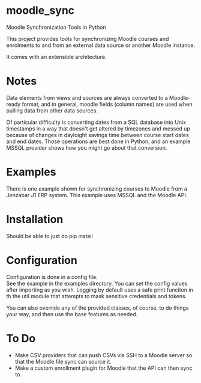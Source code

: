 <!-- file: README.md -->

# moodle_sync
Moodle Synchronization Tools in Python

This project provides tools for synchronizing Moodle courses and enrolments 
to and from an external data source or another Moodle instance.

It comes with an extensible architecture. 

# Notes

Data elements from views and sources are always converted to a 
Moodle-ready format,
and in general, moodle fields (column names) are used
when pulling data from other data sources.

Of particular difficulty is converting dates from a SQL database
into Unix timestamps in a way that doesn't get altered by timezones
and messed up because of changes in dayloight savings time between
course start dates and end dates.  Those operations are best done in Python, 
and an example MSSQL provider
shows how you might go about that conversion.

# Examples

There is one example shown for synchronizing courses to Moodle
from a Jenzabar J1 ERP system.  This example uses MSSQL and the Moodle API.

# Installation
Should be able to just do pip install

# Configuration
Configuration is done in a config file.  
See the example in the examples directory.
You can set the config values after importing as you wish.
Logging by default uses a safe print funciton in th the util module
that attempts to mask sensitive credentials and tokens.

You can also override any of the provided classes, of course,
to do things your way, and then use the base features as needed.

# To Do
* Make CSV providers that can push CSVs via SSH to a Moodle server
so that the Moodle file sync can source it.
* Make a custom enrollment plugin for Moodle that the API can then
sync to.




